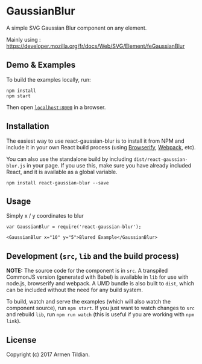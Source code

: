 # GaussianBlur

A simple SVG Gaussian Blur component on any element.

Mainly using :
https://developer.mozilla.org/fr/docs/Web/SVG/Element/feGaussianBlur


## Demo & Examples

To build the examples locally, run:

```
npm install
npm start
```

Then open [`localhost:8000`](http://localhost:8000) in a browser.


## Installation

The easiest way to use react-gaussian-blur is to install it from NPM and include it in your own React build process (using [Browserify](http://browserify.org), [Webpack](http://webpack.github.io/), etc).

You can also use the standalone build by including `dist/react-gaussian-blur.js` in your page. If you use this, make sure you have already included React, and it is available as a global variable.

```
npm install react-gaussian-blur --save
```


## Usage

Simply x / y coordinates to blur

```
var GaussianBlur = require('react-gaussian-blur');

<GaussianBlur x="10" y="5">Blured Example</GaussianBlur>
```


## Development (`src`, `lib` and the build process)

**NOTE:** The source code for the component is in `src`. A transpiled CommonJS version (generated with Babel) is available in `lib` for use with node.js, browserify and webpack. A UMD bundle is also built to `dist`, which can be included without the need for any build system.

To build, watch and serve the examples (which will also watch the component source), run `npm start`. If you just want to watch changes to `src` and rebuild `lib`, run `npm run watch` (this is useful if you are working with `npm link`).

## License



Copyright (c) 2017 Armen Tildian.

